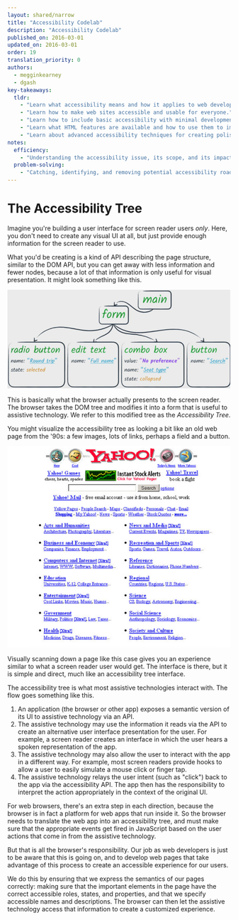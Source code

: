 ```yaml
---
layout: shared/narrow
title: "Accessibility Codelab"
description: "Accessibility Codelab"
published_on: 2016-03-01
updated_on: 2016-03-01
order: 19
translation_priority: 0
authors:
  - megginkearney
  - dgash
key-takeaways:
  tldr: 
    - "Learn what accessibility means and how it applies to web development."
    - "Learn how to make web sites accessible and usable for everyone."
    - "Learn how to include basic accessibility with minimal development impace."
    - "Learn what HTML features are available and how to use them to improve accessibility."
    - "Learn about advanced accessibility techniques for creating polished accessibility experiences."
notes:
  efficiency:
    - "Understanding the accessibility issue, its scope, and its impact can make you a better web developer."
  problem-solving:
    - "Catching, identifying, and removing potential accessibility roadblocks before they happen can improve your development process and reduce maintenance requirements."
---
```


# The Accessibility Tree

Imagine you're building a user interface for screen reader users *only*. Here, you don't need to create any visual UI at all, but just provide enough information for the screen reader to use. 

What you'd be creating is a kind of API describing the page structure, similar to the DOM API, but you can get away with less information and fewer nodes, because a lot of that information is only useful for visual presentation. It might look something like this. 

![treestructure.png](imgs/treestructure.png)

This is basically what the browser actually presents to the screen reader. The browser takes the DOM tree and modifies it into a form that is useful to assistive technology. We refer to this modified tree as the *Accessibility Tree*.

You might visualize the accessibility tree as looking a bit like an old web page from the '90s: a few images, lots of links, perhaps a field and a button. 

![90swebpage.png](imgs/90swebpage.png)

Visually scanning down a page like this case gives you an experience similar to what a screen reader user would get. The interface is there, but it is simple and direct, much like an accessibility tree interface.

The accessibility tree is what most assistive technologies interact with. The flow goes something like this.

 1. An application (the browser or other app) exposes a semantic version of its UI to assistive technology via an API.
 1. The assistive technology may use the information it reads via the API to create an alternative user interface presentation for the user. For example, a screen reader creates an interface in which the user hears a spoken representation of the app.
 1. The assistive technology may also allow the user to interact with the app in a different way. For example, most screen readers provide hooks to allow a user to easily simulate a mouse click or finger tap.
 1. The assistive technology relays the user intent (such as "click") back to the app via the accessibility API. The app then has the responsibility to interpret the action appropriately in the context of the original UI.

For web browsers, there's an extra step in each direction, because the browser is in fact a platform for web apps that run inside it. So the browser needs to translate the web app into an accessibility tree, and must make sure that the appropriate events get fired in JavaScript based on the user actions that come in from the assistive technology.

But that is all the browser's responsibility. Our job as web developers is just to be aware that this is going on, and to develop web pages that take advantage of this process to create an accessible experience for our users.

We do this by ensuring that we express the semantics of our pages correctly: making sure that the important elements in the page have the correct accessible roles, states, and properties, and that we specify accessible names and descriptions. The browser can then let the assistive technology access that information to create a customized experience.

